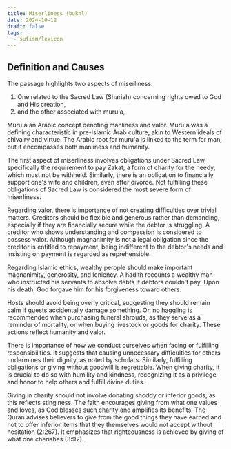 ```yaml
---
title: Miserliness (bukhl)
date: 2024-10-12
draft: false
tags:
  - sufism/lexicon
---
```

## Definition and Causes
The passage highlights two aspects of miserliness: 
1. One related to the Sacred Law (Shariah) concerning rights owed to God and His creation, 
2. and the other associated with muru'a, 

Muru'a an Arabic concept denoting manliness and valor. Muru'a was a defining characteristic in pre-Islamic Arab culture, akin to Western ideals of chivalry and virtue. The Arabic root for muru'a is linked to the term for man, but it encompasses both manliness and humanity.

The first aspect of miserliness involves obligations under Sacred Law, specifically the requirement to pay Zakat, a form of charity for the needy, which must not be withheld. Similarly, there is an obligation to financially support one's wife and children, even after divorce. Not fulfilling these obligations of Sacred Law is considered the most severe form of miserliness.

Regarding valor, there is importance of not creating difficulties over trivial matters. Creditors should be flexible and generous rather than demanding, especially if they are financially secure while the debtor is struggling. A creditor who shows understanding and compassion is considered to possess valor. Although magnanimity is not a legal obligation since the creditor is entitled to repayment, being indifferent to the debtor's needs and insisting on payment is regarded as reprehensible.

Regarding Islamic ethics, wealthy perople should make important magnanimity, generosity, and leniency. A hadith recounts a wealthy man who instructed his servants to absolve debts if debtors couldn't pay. Upon his death, God forgave him for his forgiveness toward others. 

Hosts should avoid being overly critical, suggesting they should remain calm if guests accidentally damage something. Or, no haggling is recommended when purchasing funeral shrouds, as they serve as a reminder of mortality, or when buying livestock or goods for charity. These actions reflect humanity and valor.

There is importance of how we conduct ourselves when facing or fulfilling responsibilities. It suggests that causing unnecessary difficulties for others undermines their dignity, as noted by scholars. Similarly, fulfilling obligations or giving without goodwill is regrettable. When giving charity, it is crucial to do so with humility and kindness, recognizing it as a privilege and honor to help others and fulfill divine duties.

Giving in charity should not involve donating shoddy or inferior goods, as this reflects stinginess. The faith encourages giving from what one values and loves, as God blesses such charity and amplifies its benefits. The Quran advises believers to give from the good things they have earned and not to offer inferior items that they themselves would not accept without hesitation (2:267). It emphasizes that righteousness is achieved by giving of what one cherishes (3:92).

